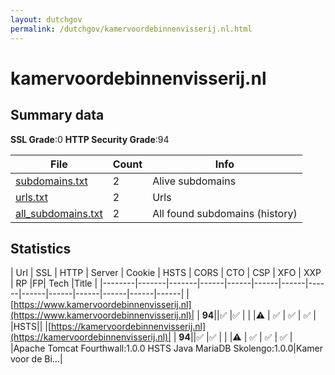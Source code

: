 ```yaml
---
layout: dutchgov
permalink: /dutchgov/kamervoordebinnenvisserij.nl.html
---
```



# kamervoordebinnenvisserij.nl
## Summary data


**SSL Grade**:0
**HTTP Security Grade**:94


| File       | Count | Info |
|------------|-------|------|
|[subdomains.txt](/data/kamervoordebinnenvisserij.nl/subdomains.txt)|2|Alive subdomains|
|[urls.txt](/data/kamervoordebinnenvisserij.nl/urls.txt)|2|Urls|
|[all_subdomains.txt](/data/kamervoordebinnenvisserij.nl/all_subdomains.txt)|2|All found subdomains (history)|


## Statistics


| Url | SSL | HTTP | Server | Cookie | HSTS | CORS | CTO | CSP | XFO | XXP | RP |FP| Tech |Title |
|--------|-------|-------|------|------|------|------|------|------|------|------|------|------|------|
|[https://www.kamervoordebinnenvisserij.nl](https://www.kamervoordebinnenvisserij.nl)| | **94**||:white_check_mark: |:white_check_mark: | | |:warning: | :white_check_mark: | :white_check_mark: | :white_check_mark: | |HSTS||
|[https://kamervoordebinnenvisserij.nl](https://kamervoordebinnenvisserij.nl)| | **94**||:white_check_mark: |:white_check_mark: | | |:warning: | :white_check_mark: | :white_check_mark: | :white_check_mark: | |Apache Tomcat Fourthwall:1.0.0 HSTS Java MariaDB Skolengo:1.0.0|Kamer voor de Bi...|